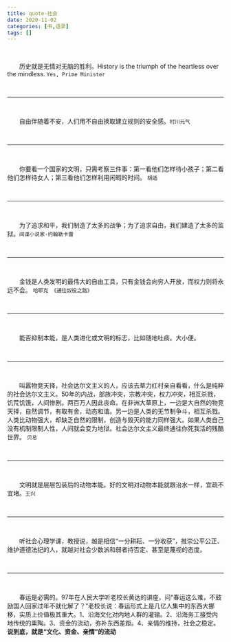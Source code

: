 ```yaml
---
title: quote-社会
date: 2020-11-02
categories: [书,语录]
tags: []
---
```




<br/>

　　历史就是无情对无脑的胜利。History is the triumph of the heartless over the mindless.	`Yes, Prime Minister`

<br/>

---

<br/>

　　自由伴随着不安，人们用不自由换取建立规则的安全感。`村川元气`

<br/>

---

<br/>

　　你要看一个国家的文明，只需考察三件事：第一看他们怎样待小孩子；第二看他们怎样待女人；第三看他们怎样利用闲暇的时间。	`胡适`

<br/>

---

<br/>

　　为了追求和平，我们制造了太多的战争；为了追求自由，我们建造了太多的监狱。`间谍小说家·约翰勒卡雷`

<br/>

---

<br/>

　　金钱是人类发明的最伟大的自由工具，只有金钱会向穷人开放，而权力则将永远不会。	`哈耶克 《通往奴役之路》`

<br/>

---

<br/>

　　能否抑制本能，是人类进化或文明的标志，比如随地吐痰。大小便。

<br/>

---

<br/>

　　叫嚣物竞天择，社会达尔文主义的人，应该去草力红村亲自看看，什么是纯粹的社会达尔文主义。50年的内战，部族冲突，宗教冲突，权力冲突，相互杀戮，饥荒饥饿，人间惨剧。两百万人因此丧命。在非洲大草原上，一边是大自然的物竞天择，自然调节，有取有舍，动态和谐。另一边是人类的无节制争斗，相互杀戮。人类比动物强大，却缺乏自然的限制，创造与毁灭的能力同样强大。如果人类自己没有机制限制人性，人间就会变为地狱。社会达尔文主义最终通往你死我活的残酷世界。	`贝总`

<br/>

---

<br/>

　　文明就是层层包装后的动物本能。好的文明对动物本能就跟治水一样，宜疏不宜堵。`王兴`

<br/>

---

<br/>

　　听社会心理学课，教授说，越是相信“一分耕耘、一分收获”，推崇公平公正、维护道德法纪的人，就越对社会少数派和弱者持否定、甚至是蔑视的态度。

<br/>

---

<br/>

　　春运是必需的。97年在人民大学听老校长黄达的讲座，问“春运这么难，不鼓励国人回家过年不就化解了？”老校长说：春运形式上是几亿人集中的东西大挪移，实质上价值极其重大。1、沿海文化对内地人群的灌输。2、沿海务工接受内地传统的熏陶。3、资金的流动，弥补东西差距。4、亲情的维持，社会之稳定。**说到底，就是“文化、资金、亲情”的流动**